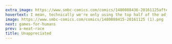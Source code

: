 ```yaml
---
extra_image: https://www.smbc-comics.com/comics/1480088436-20161125after.png
hovertext: I mean, technically we're only using the top half of the adjunct. Why do we have to pay for the whole thing?
image: https://www.smbc-comics.com/comics/1480088415-20161125 (1).png
next: games-for-humans
prev: a-meat-race
title: Unappreciated
---
```

